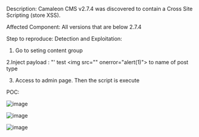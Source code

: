 Description: Camaleon CMS v2.7.4 was discovered to contain a Cross Site Scripting (store XSS).

Affected Component: All versions that are below 2.7.4

Step to reproduce: Detection and Exploitation: 
1. Go to seting content group 

2.Inject payload : "' test \<img src=\"\" onerror=\"alert(1)\"\> to name of post type

3. Access to admin page. Then the script is execute

POC:

![image](https://github.com/anh91/Camaleon-xss/assets/132877337/d0d29f62-efcc-4af7-8bb3-206aac31ec08)

![image](https://github.com/anh91/Camaleon-xss/assets/132877337/4c9e6a45-993a-4056-8509-50cb210a6f78)

![image](https://github.com/anh91/Camaleon-xss/assets/132877337/a1f6696a-dbe4-422f-9a48-6aa15cc991d4)

